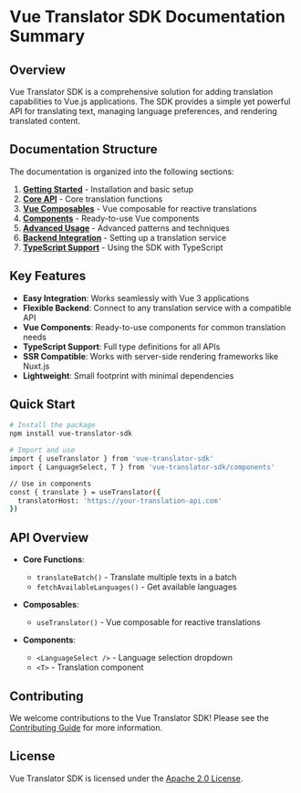 # Vue Translator SDK Documentation Summary

## Overview

Vue Translator SDK is a comprehensive solution for adding translation capabilities to Vue.js applications. The SDK provides a simple yet powerful API for translating text, managing language preferences, and rendering translated content.

## Documentation Structure

The documentation is organized into the following sections:

1. **[Getting Started](./getting-started.md)** - Installation and basic setup
2. **[Core API](./core-api.md)** - Core translation functions
3. **[Vue Composables](./composables.md)** - Vue composable for reactive translations
4. **[Components](./components.md)** - Ready-to-use Vue components
5. **[Advanced Usage](./advanced-usage.md)** - Advanced patterns and techniques
6. **[Backend Integration](./backend-integration.md)** - Setting up a translation service
7. **[TypeScript Support](./typescript.md)** - Using the SDK with TypeScript

## Key Features

- **Easy Integration**: Works seamlessly with Vue 3 applications
- **Flexible Backend**: Connect to any translation service with a compatible API
- **Vue Components**: Ready-to-use components for common translation needs
- **TypeScript Support**: Full type definitions for all APIs
- **SSR Compatible**: Works with server-side rendering frameworks like Nuxt.js
- **Lightweight**: Small footprint with minimal dependencies

## Quick Start

```bash
# Install the package
npm install vue-translator-sdk

# Import and use
import { useTranslator } from 'vue-translator-sdk'
import { LanguageSelect, T } from 'vue-translator-sdk/components'

// Use in components
const { translate } = useTranslator({
  translatorHost: 'https://your-translation-api.com'
})
```

## API Overview

- **Core Functions**:
  - `translateBatch()` - Translate multiple texts in a batch
  - `fetchAvailableLanguages()` - Get available languages

- **Composables**:
  - `useTranslator()` - Vue composable for reactive translations

- **Components**:
  - `<LanguageSelect />` - Language selection dropdown
  - `<T>` - Translation component

## Contributing

We welcome contributions to the Vue Translator SDK! Please see the [Contributing Guide](../CONTRIBUTING.md) for more information.

## License

Vue Translator SDK is licensed under the [Apache 2.0 License](../LICENSE).

